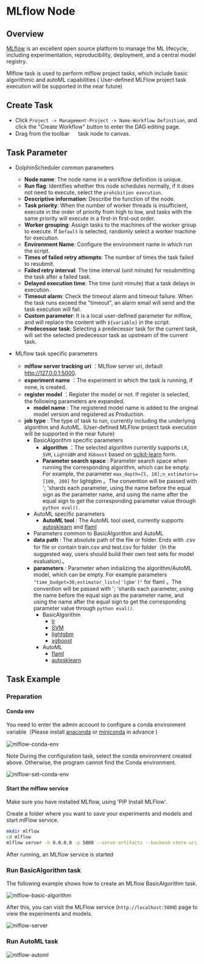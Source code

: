 # MLflow Node

## Overview

[MLflow](https://mlflow.org) is an excellent open source platform to manage the ML lifecycle, including experimentation,
reproducibility, deployment, and a central model registry.

Mlflow task is used to perform mlflow project tasks, which include basic algorithmic and autoML capabilities (
User-defined MLFlow project task execution will be supported in the near future)

## Create Task

- Click `Project -> Management-Project -> Name-Workflow Definition`, and click the "Create Workflow" button to enter the
  DAG editing page.
- Drag from the toolbar <img src="/img/tasks/icons/mlflow.png" width="15"/> task node to canvas.

## Task Parameter

- DolphinScheduler common parameters
    - **Node name**: The node name in a workflow definition is unique.
    - **Run flag**: Identifies whether this node schedules normally, if it does not need to execute, select
      the `prohibition execution`.
    - **Descriptive information**: Describe the function of the node.
    - **Task priority**: When the number of worker threads is insufficient, execute in the order of priority from high
      to low, and tasks with the same priority will execute in a first-in first-out order.
    - **Worker grouping**: Assign tasks to the machines of the worker group to execute. If `Default` is selected,
      randomly select a worker machine for execution.
    - **Environment Name**: Configure the environment name in which run the script.
    - **Times of failed retry attempts**: The number of times the task failed to resubmit.
    - **Failed retry interval**: The time interval (unit minute) for resubmitting the task after a failed task.
    - **Delayed execution time**: The time (unit minute) that a task delays in execution.
    - **Timeout alarm**: Check the timeout alarm and timeout failure. When the task runs exceed the "timeout", an alarm
      email will send and the task execution will fail.
    - **Custom parameter**: It is a local user-defined parameter for mlflow, and will replace the content
      with `${variable}` in the script.
    - **Predecessor task**: Selecting a predecessor task for the current task, will set the selected predecessor task as
      upstream of the current task.

- MLflow task specific parameters
    - **mlflow server tracking uri** ：MLflow server uri, default http://127.0.0.1:5000.
    - **experiment name** ：The experiment in which the task is running, if none, is created.
    - **register model** ：Register the model or not. If register is selected, the following parameters are expanded.
        - **model name** : The registered model name is added to the original model version and registered as
          Production.
    - **job type** : The type of task to run, currently including the underlying algorithm and AutoML. (User-defined
      MLFlow project task execution will be supported in the near future)
        - BasicAlgorithm specific parameters
            - **algorithm** ：The selected algorithm currently supports `LR`, `SVM`, `LightGBM` and `XGboost` based
              on [scikit-learn](https://scikit-learn.org/) form.
            - **Parameter search space** : Parameter search space when running the corresponding algorithm, which can be
              empty. For example, the parameter `max_depth=[5, 10];n_estimators=[100, 200]` for lightgbm 。The convention
              will be passed with '; 'shards each parameter, using the name before the equal sign as the parameter name,
              and using the name after the equal sign to get the corresponding parameter value through `python eval()`.
        - AutoML specific parameters
            - **AutoML tool** : The AutoML tool used, currently
              supports [autosklearn](https://github.com/automl/auto-sklearn)
              and [flaml](https://github.com/microsoft/FLAML)
        - Parameters common to BasicAlgorithm and AutoML
        - **data path** : The absolute path of the file or folder. Ends with .csv for file or contain train.csv and
          test.csv for folder（In the suggested way, users should build their own test sets for model evaluation）。
        - **parameters** : Parameter when initializing the algorithm/AutoML model, which can be empty. For example
          parameters `"time_budget=30;estimator_list=['lgbm']"` for flaml 。The convention will be passed with '; 'shards
          each parameter, using the name before the equal sign as the parameter name, and using the name after the equal
          sign to get the corresponding parameter value through `python eval()`.
            - BasicAlgorithm
                - [lr](https://scikit-learn.org/stable/modules/generated/sklearn.linear_model.LogisticRegression.html#sklearn.linear_model.LogisticRegression)
                - [SVM](https://scikit-learn.org/stable/modules/generated/sklearn.svm.SVC.html?highlight=svc#sklearn.svm.SVC)
                - [lightgbm](https://lightgbm.readthedocs.io/en/latest/pythonapi/lightgbm.LGBMClassifier.html#lightgbm.LGBMClassifier)
                - [xgboost](https://xgboost.readthedocs.io/en/stable/python/python_api.html#xgboost.XGBClassifier)
            - AutoML
                - [flaml](https://microsoft.github.io/FLAML/docs/reference/automl#automl-objects)
                - [autosklearn](https://automl.github.io/auto-sklearn/master/api.html)

## Task Example

### Preparation

#### Conda env

You need to enter the admin account to configure a conda environment variable（Please
install [anaconda](https://docs.continuum.io/anaconda/install/)
or [miniconda](https://docs.conda.io/en/latest/miniconda.html#installing ) in advance )

![mlflow-conda-env](/img/tasks/demo/mlflow-conda-env.png)

Note During the configuration task, select the conda environment created above. Otherwise, the program cannot find the
Conda environment.

![mlflow-set-conda-env](/img/tasks/demo/mlflow-set-conda-env.png)

#### Start the mlflow service

Make sure you have installed MLflow, using 'PIP Install MLFlow'.

Create a folder where you want to save your experiments and models and start mlFlow service.

```sh
mkdir mlflow
cd mlflow
mlflow server -h 0.0.0.0 -p 5000 --serve-artifacts --backend-store-uri sqlite:///mlflow.db
```

After running, an MLflow service is started

### Run BasicAlgorithm task

The following example shows how to create an MLflow BasicAlgorithm task.

![mlflow-basic-algorithm](/img/tasks/demo/mlflow-basic-algorithm.png)

After this, you can visit the MLFlow service (`http://localhost:5000`) page to view the experiments and models.

![mlflow-server](/img/tasks/demo/mlflow-server.png)

### Run AutoML task

![mlflow-automl](/img/tasks/demo/mlflow-automl.png)
